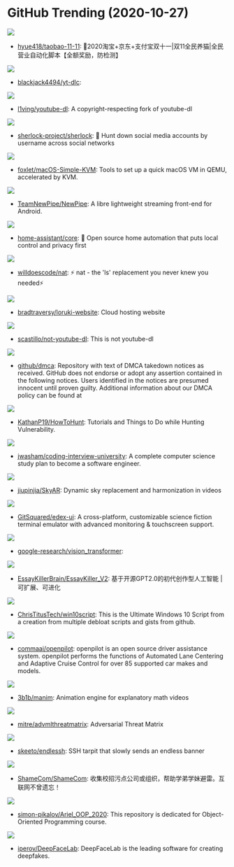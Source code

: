 # GitHub Trending (2020-10-27)

![](https://img.shields.io/badge/JavaScript-New%20665-green?style=flat-square&logo=appveyor)
- [hyue418/taobao-11-11](https://github.com/hyue418/taobao-11-11): 🚀2020淘宝+京东+支付宝双十一|双11全民养猫|全民营业自动化脚本【全额奖励，防检测】

![](https://img.shields.io/badge/Python-New%20172-green?style=flat-square&logo=appveyor)
- [blackjack4494/yt-dlc](https://github.com/blackjack4494/yt-dlc): 

![](https://img.shields.io/badge/Python-New%20299-green?style=flat-square&logo=appveyor)
- [l1ving/youtube-dl](https://github.com/l1ving/youtube-dl): A copyright-respecting fork of youtube-dl

![](https://img.shields.io/badge/Python-New%20368-green?style=flat-square&logo=appveyor)
- [sherlock-project/sherlock](https://github.com/sherlock-project/sherlock): 🔎 Hunt down social media accounts by username across social networks

![](https://img.shields.io/badge/Shell-New%20137-green?style=flat-square&logo=appveyor)
- [foxlet/macOS-Simple-KVM](https://github.com/foxlet/macOS-Simple-KVM): Tools to set up a quick macOS VM in QEMU, accelerated by KVM.

![](https://img.shields.io/badge/Java-New%20135-green?style=flat-square&logo=appveyor)
- [TeamNewPipe/NewPipe](https://github.com/TeamNewPipe/NewPipe): A libre lightweight streaming front-end for Android.

![](https://img.shields.io/badge/Python-New%20154-green?style=flat-square&logo=appveyor)
- [home-assistant/core](https://github.com/home-assistant/core): 🏡 Open source home automation that puts local control and privacy first

![](https://img.shields.io/badge/Rust-New%20267-green?style=flat-square&logo=appveyor)
- [willdoescode/nat](https://github.com/willdoescode/nat): ⚡️ nat - the 'ls' replacement you never knew you needed⚡️

![](https://img.shields.io/badge/HTML-New%2034-green?style=flat-square&logo=appveyor)
- [bradtraversy/loruki-website](https://github.com/bradtraversy/loruki-website): Cloud hosting website

![](https://img.shields.io/badge/Python-New%20121-green?style=flat-square&logo=appveyor)
- [scastillo/not-youtube-dl](https://github.com/scastillo/not-youtube-dl): This is not youtube-dl

![](https://img.shields.io/badge/Rich%20Text%20Format-New%20204-green?style=flat-square&logo=appveyor)
- [github/dmca](https://github.com/github/dmca): Repository with text of DMCA takedown notices as received. GitHub does not endorse or adopt any assertion contained in the following notices. Users identified in the notices are presumed innocent until proven guilty. Additional information about our DMCA policy can be found at

![](https://img.shields.io/badge/none-New%20154-green?style=flat-square&logo=appveyor)
- [KathanP19/HowToHunt](https://github.com/KathanP19/HowToHunt): Tutorials and Things to Do while Hunting Vulnerability.

![](https://img.shields.io/badge/none-New%20585-green?style=flat-square&logo=appveyor)
- [jwasham/coding-interview-university](https://github.com/jwasham/coding-interview-university): A complete computer science study plan to become a software engineer.

![](https://img.shields.io/badge/Python-New%20198-green?style=flat-square&logo=appveyor)
- [jiupinjia/SkyAR](https://github.com/jiupinjia/SkyAR): Dynamic sky replacement and harmonization in videos

![](https://img.shields.io/badge/JavaScript-New%20432-green?style=flat-square&logo=appveyor)
- [GitSquared/edex-ui](https://github.com/GitSquared/edex-ui): A cross-platform, customizable science fiction terminal emulator with advanced monitoring & touchscreen support.

![](https://img.shields.io/badge/Jupyter%20Notebook-New%2090-green?style=flat-square&logo=appveyor)
- [google-research/vision_transformer](https://github.com/google-research/vision_transformer): 

![](https://img.shields.io/badge/Python-New%20109-green?style=flat-square&logo=appveyor)
- [EssayKillerBrain/EssayKiller_V2](https://github.com/EssayKillerBrain/EssayKiller_V2): 基于开源GPT2.0的初代创作型人工智能 | 可扩展、可进化

![](https://img.shields.io/badge/PowerShell-New%2077-green?style=flat-square&logo=appveyor)
- [ChrisTitusTech/win10script](https://github.com/ChrisTitusTech/win10script): This is the Ultimate Windows 10 Script from a creation from multiple debloat scripts and gists from github.

![](https://img.shields.io/badge/C%2B%2B-New%20320-green?style=flat-square&logo=appveyor)
- [commaai/openpilot](https://github.com/commaai/openpilot): openpilot is an open source driver assistance system. openpilot performs the functions of Automated Lane Centering and Adaptive Cruise Control for over 85 supported car makes and models.

![](https://img.shields.io/badge/Python-New%20100-green?style=flat-square&logo=appveyor)
- [3b1b/manim](https://github.com/3b1b/manim): Animation engine for explanatory math videos

![](https://img.shields.io/badge/none-New%20113-green?style=flat-square&logo=appveyor)
- [mitre/advmlthreatmatrix](https://github.com/mitre/advmlthreatmatrix): Adversarial Threat Matrix

![](https://img.shields.io/badge/C-New%20202-green?style=flat-square&logo=appveyor)
- [skeeto/endlessh](https://github.com/skeeto/endlessh): SSH tarpit that slowly sends an endless banner

![](https://img.shields.io/badge/none-New%20270-green?style=flat-square&logo=appveyor)
- [ShameCom/ShameCom](https://github.com/ShameCom/ShameCom): 收集校招污点公司或组织，帮助学弟学妹避雷。互联网不曾遗忘！

![](https://img.shields.io/badge/Java-New%206-green?style=flat-square&logo=appveyor)
- [simon-pikalov/Ariel_OOP_2020](https://github.com/simon-pikalov/Ariel_OOP_2020): This repository is dedicated for Object-Oriented Programming course.

![](https://img.shields.io/badge/Python-New%20122-green?style=flat-square&logo=appveyor)
- [iperov/DeepFaceLab](https://github.com/iperov/DeepFaceLab): DeepFaceLab is the leading software for creating deepfakes.

